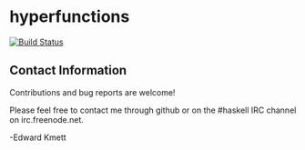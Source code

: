 hyperfunctions
==============

[![Build Status](https://secure.travis-ci.org/ekmett/hyperfunctions.png?branch=master)](http://travis-ci.org/ekmett/hyperfunctions)

Contact Information
-------------------

Contributions and bug reports are welcome!

Please feel free to contact me through github or on the #haskell IRC channel on irc.freenode.net.

-Edward Kmett
